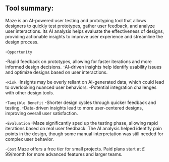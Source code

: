 ## Tool summary:

Maze is an AI-powered user testing and prototyping tool that allows designers to quickly test prototypes, gather user feedback, and analyze user interactions. Its AI analysis helps evaluate the effectiveness of designs, providing actionable insights to improve user experience and streamline the design process.

-`Opportunity`

-Rapid feedback on prototypes, allowing for faster iterations and more informed design decisions.
-AI-driven insights help identify usability issues and optimize designs based on user interactions.

-`Risk`
-Insights may be overly reliant on AI-generated data, which could lead to overlooking nuanced user behaviors.
-Potential integration challenges with other design tools.

-`Tangible Benefit`
-Shorter design cycles through quicker feedback and testing.
-Data-driven insights lead to more user-centered designs, improving overall user satisfaction.

-`Evaluation`
-Maze significantly sped up the testing phase, allowing rapid iterations based on real user feedback. The AI analysis helped identify pain points in the design, though some manual interpretation was still needed for complex user behavior.

-`Cost`
Maze offers a free tier for small projects. Paid plans start at £
99/month for more advanced features and larger teams.
